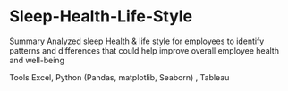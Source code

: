 # Sleep-Health-Life-Style

Summary
Analyzed sleep Health & life style for employees to identify patterns and differences that could help improve overall employee health and well-being 

Tools 
Excel, Python (Pandas, matplotlib, Seaborn) , Tableau
